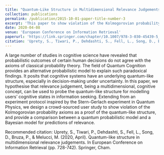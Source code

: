 ```yaml
---
title: "Quantum-Like Structure in Multidimensional Relevance Judgements"
collection: publications
permalink: /publication/2015-10-01-paper-title-number-3
excerpt: 'This paper to show violation of the Kolmogorovian probability especially in decision-making under uncertainty, and provide quantum-like structure, and provide a comparison between a quantum probabilistic model and a Bayesian model for predictions of relevance.'
date: 2020-04-08
venue: 'European Conference on Information Retrieval'
paperurl: 'https://link.springer.com/chapter/10.1007/978-3-030-45439-5_48'
citation: 'Uprety, S., Tiwari, P., Dehdashti, S., Fell, L., Song, D., Bruza, P., & Melucci, M. (2020, April). Quantum-like structure in multidimensional relevance judgements. In European Conference on Information Retrieval (pp. 728-742). Springer, Cham.'
---
```

A large number of studies in cognitive science have revealed that probabilistic outcomes of certain human decisions do not agree with the axioms of classical probability theory. The field of Quantum Cognition provides an alternative probabilistic model to explain such paradoxical findings. It posits that cognitive systems have an underlying quantum-like structure, especially in decision-making under uncertainty. In this paper, we hypothesise that relevance judgement, being a multidimensional, cognitive concept, can be used to probe the quantum-like structure for modelling users’ cognitive states in information seeking. Extending from an experiment protocol inspired by the Stern-Gerlach experiment in Quantum Physics, we design a crowd-sourced user study to show violation of the Kolmogorovian probability axioms as a proof of the quantum-like structure, and provide a comparison between a quantum probabilistic model and a Bayesian model for predictions of relevance.


Recommended citation: Uprety, S., Tiwari, P., Dehdashti, S., Fell, L., Song, D., Bruza, P., & Melucci, M. (2020, April). Quantum-like structure in multidimensional relevance judgements. In European Conference on Information Retrieval (pp. 728-742). Springer, Cham.
